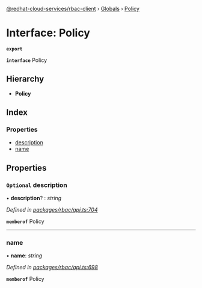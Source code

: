 [@redhat-cloud-services/rbac-client](../README.md) › [Globals](../globals.md) › [Policy](policy.md)

# Interface: Policy

**`export`** 

**`interface`** Policy

## Hierarchy

* **Policy**

## Index

### Properties

* [description](policy.md#optional-description)
* [name](policy.md#name)

## Properties

### `Optional` description

• **description**? : *string*

*Defined in [packages/rbac/api.ts:704](https://github.com/RedHatInsights/javascript-clients/blob/master/packages/rbac/api.ts#L704)*

**`memberof`** Policy

___

###  name

• **name**: *string*

*Defined in [packages/rbac/api.ts:698](https://github.com/RedHatInsights/javascript-clients/blob/master/packages/rbac/api.ts#L698)*

**`memberof`** Policy
